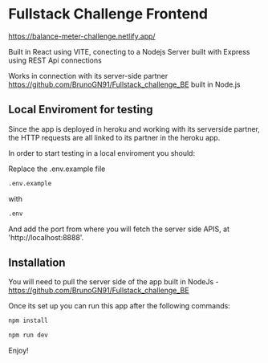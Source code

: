 
# Fullstack Challenge Frontend

https://balance-meter-challenge.netlify.app/

Built in React using VITE, conecting to a Nodejs Server built with Express using REST Api connections

Works in connection with its server-side partner https://github.com/BrunoGN91/Fullstack_challenge_BE built in Node.js

## Local Enviroment for testing

Since the app is deployed in heroku and working with its serverside partner, the HTTP requests are all linked
to its partner in the heroku app.

In order to start testing in a local enviroment you should:

Replace the .env.example file

```bash
.env.example
```

with

```bash
.env
```

And add the port from where you will fetch the server side APIS, at 'http://localhost:8888'. 

## Installation

You will need to pull the server side of the app built in NodeJs - https://github.com/BrunoGN91/Fullstack_challenge_BE

Once its set up you can run this app after the following commands:

```bash
npm install
```

```bash
npm run dev
```

Enjoy!



